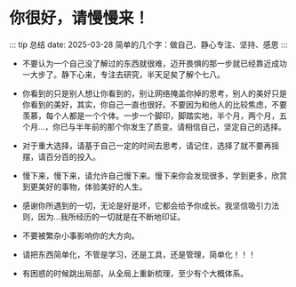 # 你很好，请慢慢来！
::: tip 总结
date: 2025-03-28
简单的几个字：做自己、静心专注、坚持、感恩
:::

- 不要认为一个自己没了解过的东西就很难，迈开畏惧的那一步就已经靠近成功一大步了。静下心来，专注去研究，半天足矣了解个七八。

- 你看到的只是别人想让你看到的，别让网络掩盖你掉的思考，别人的美好只是你看到的美好，其实，你自己一直也很好。不要因为和他人的比较焦虑，不要羡慕，每个人都是一个个体。一步一个脚印，脚踏实地，半个月，两个月，五个月…，你已与半年前的那个你发生了质变。请相信自己，坚定自己的选择。

- 对于重大选择，请基于自己一定的时间去思考，请记住，选择了就不要再摇摆，请百分百的投入。

- 慢下来，慢下来，请允许自己慢下来。慢下来你会发现很多，学到更多，欣赏到更美好的事物，体验美好的人生。

- 感谢你所遇到的一切，无论是好是坏，它都会给予你成长。我坚信吸引力法则，因为…我所经历的一切就是在不断地印证。

- 不要被繁杂小事影响你的大方向。

- 请把东西简单化，不管是学习，还是工具，还是管理，简单化！！！

- 有困惑的时候跳出局部，从全局上重新梳理，至少有个大概体系。


